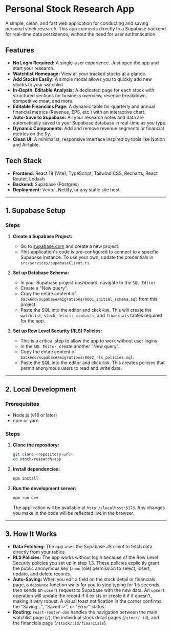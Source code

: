 # Personal Stock Research App

A simple, clean, and fast web application for conducting and saving personal stock research. This app connects directly to a Supabase backend for real-time data persistence, without the need for user authentication.

## Features

- **No Login Required:** A single-user experience. Just open the app and start your research.
- **Watchlist Homepage:** View all your tracked stocks at a glance.
- **Add Stocks Easily:** A simple modal allows you to quickly add new stocks to your watchlist.
- **In-Depth, Editable Analysis:** A dedicated page for each stock with structured sections for business overview, revenue breakdown, competitive moat, and more.
- **Editable Financials Page:** A dynamic table for quarterly and annual financial metrics (Revenue, EPS, etc.) with an interactive chart.
- **Auto-Save to Supabase:** All your research notes and data are automatically saved to your Supabase database in real-time as you type.
- **Dynamic Components:** Add and remove revenue segments or financial metrics on the fly.
- **Clean UI:** A minimalist, responsive interface inspired by tools like Notion and Airtable.

## Tech Stack

- **Frontend:** React 18 (Vite), TypeScript, Tailwind CSS, Recharts, React Router, Lodash
- **Backend:** Supabase (Postgres)
- **Deployment:** Vercel, Netlify, or any static site host.

---

## 1. Supabase Setup

### Steps

1.  **Create a Supabase Project:**
    - Go to [supabase.com](https://supabase.com) and create a new project.
    - This application's code is pre-configured to connect to a specific Supabase instance. To use your own, update the credentials in `src/services/supabaseClient.ts`.

2.  **Set up Database Schema:**
    - In your Supabase project dashboard, navigate to the `SQL Editor`.
    - Create a "New query".
    - Copy the entire content of `backend/supabase/migrations/0001_initial_schema.sql` from this project.
    - Paste the SQL into the editor and click `RUN`. This will create the `watchlist`, `stock_details`, `contacts`, and `financials` tables required for the app.

3.  **Set up Row Level Security (RLS) Policies:**
    - This is a critical step to allow the app to work without user logins.
    - In the `SQL Editor`, create another "New query".
    - Copy the entire content of `backend/supabase/migrations/0002_rls_policies.sql`.
    - Paste the SQL into the editor and click `RUN`. This creates policies that permit anonymous users to read and write data.

---

## 2. Local Development

### Prerequisites

- Node.js (v18 or later)
- npm or yarn

### Steps

1.  **Clone the repository:**
    ```bash
    git clone <repository-url>
    cd stock-research-app
    ```

2.  **Install dependencies:**
    ```bash
    npm install
    ```
    
3.  **Run the development server:**
    ```bash
    npm run dev
    ```
    The application will be available at `http://localhost:5173`. Any changes you make in the code will be reflected live in the browser.

---

## 3. How It Works

- **Data Fetching:** The app uses the Supabase JS client to fetch data directly from your tables.
- **RLS Policies:** The app works without login because of the Row Level Security policies you set up in step 1.3. These policies explicitly grant the public anonymous key (`anon` role) permission to select, insert, update, and delete records.
- **Auto-Saving:** When you edit a field on the stock detail or financials page, a `debounce` function waits for you to stop typing for 1.5 seconds, then sends an `upsert` request to Supabase with the new data. An `upsert` operation will update the record if it exists or create it if it doesn't, making it very robust. A visual toast notification in the corner confirms the "Saving...", "Saved ✓", or "Error" status.
- **Routing:** `react-router-dom` handles the navigation between the main watchlist page (`/`), the individual stock detail pages (`/stock/:id`), and the financials page (`/stock/:id/financials`).